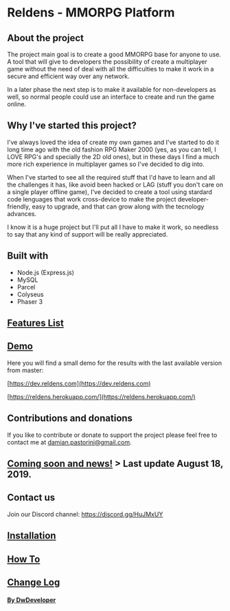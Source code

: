 # Reldens - MMORPG Platform

## About the project
The project main goal is to create a good MMORPG base for anyone to use. A tool that will give to developers the possibility of create a multiplayer game without the need of deal with all the difficulties to make it work in a secure and efficient way over any network.

In a later phase the next step is to make it available for non-developers as well, so normal people could use an interface to create and run the game online.

## Why I've started this project?
I've always loved the idea of create my own games and I've started to do it long time ago with the old fashion RPG Maker 2000 (yes, as you can tell, I LOVE RPG's and specially the 2D old ones), but in these days I find a much more rich experience in multiplayer games so I've decided to dig into.

When I've started to see all the required stuff that I'd have to learn and all the challenges it has, like avoid been hacked or LAG (stuff you don't care on a single player offline game), I've decided to create a tool using stardard code lenguages that work cross-device to make the project developer-friendly, easy to upgrade, and that can grow along with the tecnology advances.

I know it is a huge project but I'll put all I have to make it work, so needless to say that any kind of support will be really appreciated.


## Built with
+ Node.js (Express.js)
+ MySQL
+ Parcel
+ Colyseus
+ Phaser 3


## [Features List](https://github.com/damian-pastorini/reldens/wiki/Features)


## [Demo](dev.reldens.com)

Here you will find a small demo for the results with the last available version from master: 

[https://dev.reldens.com](https://dev.reldens.com)

[https://reldens.herokuapp.com/](https://reldens.herokuapp.com/)


## Contributions and donations
If you like to contribute or donate to support the project please feel free to contact me at damian.pastorini@gmail.com.


## [Coming soon and news!](https://github.com/damian-pastorini/reldens/wiki/Coming-soon-&-News "Coming soon & News archive") > Last update August 18, 2019.


## Contact us
Join our Discord channel: https://discord.gg/HuJMxUY


## [Installation](https://github.com/damian-pastorini/dwdgame/wiki/Installation "Installation")


## [How To](https://github.com/damian-pastorini/reldens/wiki/How-To "How To")


## [Change Log](https://github.com/damian-pastorini/dwdgame/wiki/Change-Log "Change Log")


#### [By DwDeveloper](https://www.dwdeveloper.com/ "DwDeveloper")
